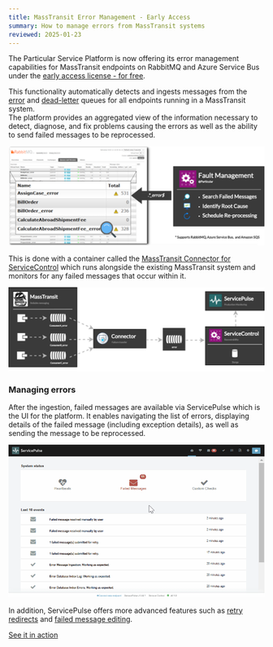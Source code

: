 ```yaml
---
title: MassTransit Error Management - Early Access
summary: How to manage errors from MassTransit systems
reviewed: 2025-01-23
---
```


The Particular Service Platform is now offering its error management capabilities for MassTransit endpoints on RabbitMQ and Azure Service Bus under the [early access license - for free](https://particular.net/eula/early_access).

This functionality automatically detects and ingests messages from the [error](https://masstransit.io/documentation/concepts/exceptions#error-pipe) and [dead-letter](https://masstransit.io/documentation/concepts/exceptions#dead-letter-pipe) queues for all endpoints running in a MassTransit system.  
The platform provides an aggregated view of the information necessary to detect, diagnose, and fix problems causing the errors as well as the ability to send failed messages to be reprocessed.

![MassTransit Fault Management](masstransit-overview-s.png  "width=715")

This is done with a container called the [MassTransit Connector for ServiceControl](/servicecontrol/masstransit/) which runs alongside the existing MassTransit system and monitors for any failed messages that occur within it.

![Particular Service Platform architecture](architecture-overview-diagram-masstransit.svg)

### Managing errors

After the ingestion, failed messages are available via ServicePulse which is the UI for the platform. It enables navigating the list of errors, displaying details of the failed message (including exception details), as well as sending the message to be reprocessed.

![Managing failures with ServicePulse](masstransit-servicepulse.gif)

In addition, ServicePulse offers more advanced features such as [retry redirects](/servicepulse/redirect.md) and [failed message editing](/servicepulse/intro-editing-messages.md).

<div class="text-center inline-download hidden-xs"><a id='masstransit-sample' target="_blank" href='https://github.com/particular/MassTransitShowcaseDemo/' class="btn btn-primary btn-lg"><span class="glyphicon glyphicon-download-alt" aria-hidden="true"></span> See it in action</a>
</div>

